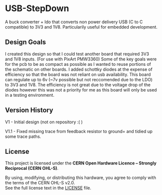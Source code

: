 # USB-StepDown
A buck converter + ldo that converts non power delivery USB (C to C compatible) to 3V3 and 1V8. 
Particularily useful for embedded development.

## Design Goals
I created this design so that I could test another board that required 3V3 and 1V8 inputs. (For use with PixArt PMW3360) Some of the key goals were for the pcb to be as compact as possible as I wanted to reuse portions of the schematic on other boards. I added schottky diodes at the expense of efficiency so that the board was not reliant on usb availability. This board can regulate up to 6v (~7v possible but not reccomended due to the LDO) to 3V3 and 1V8. The efficiency is not great due to the voltage drop of the diodes however this was not a priority for me as this board will only be used in a testing environment.

## Version History

V1 - Initial design (not on repository :( )

V1.1 - Fixed missing trace from feedback resistor to ground= and tidied up some trace paths.

## License

This project is licensed under the **CERN Open Hardware Licence – Strongly Reciprocal (CERN OHL-S)**.

By using, modifying, or distributing this hardware, you agree to comply with the terms of the CERN OHL-S v2.0.  
See the full license text in the [LICENSE](LICENSE.txt) file.
